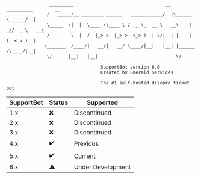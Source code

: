  ```
                 _________                                  __ __________        __   
                /   _____/__ ________ ______   ____________/  |\______   \ _____/  |_ 
                \_____  \|  |  \____ \\____ \ /  _ \_  __ \   __\    |  _//  _ \   __\
                /        \  |  /  |_> >  |_> >  <_> )  | \/|  | |    |   (  <_> )  |  
               /_______  /____/|   __/|   __/ \____/|__|   |__| |______  /\____/|__|  
                \/      |__|   |__|                             \/         
                
                                    SupportBot version 6.0
                                    Created by Emerald Services
                
                                    The #1 self-hosted discord ticket bot
```

| SupportBot |   Status  |   Supported  |
|------------|-----------|--------------|
|    1.x     |    ❌     | Discontinued | 
|    2.x     |    ❌     | Discontinued | 
|    3.x     |    ❌     | Discontinued | 
|    4.x     |    ✔️     |   Previous   | 
|    5.x     |    ✔️     |   Current    | 
|    6.x     |    ⚠️     |   Under Development    | 
